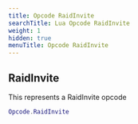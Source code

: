 ```yaml
---
title: Opcode RaidInvite
searchTitle: Lua Opcode RaidInvite
weight: 1
hidden: true
menuTitle: Opcode RaidInvite
---
```

## RaidInvite

This represents a RaidInvite opcode
```lua
Opcode.RaidInvite
```